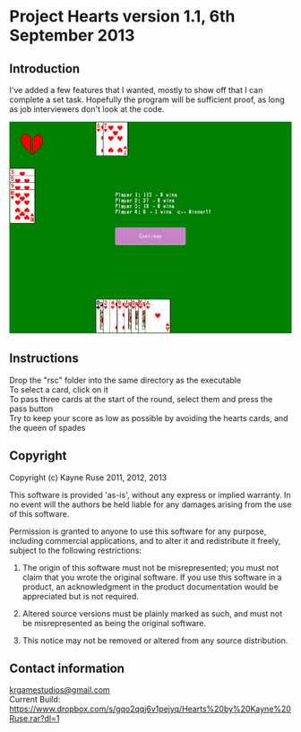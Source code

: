 # Project Hearts version 1.1, 6th September 2013

## Introduction

I've added a few features that I wanted, mostly to show off that I can complete a set task. Hopefully the program will be sufficient proof, as long as job interviewers don't look at the code.

![screenshot](Notes/screenshot.png)

## Instructions

Drop the "rsc" folder into the same directory as the executable  
To select a card, click on it  
To pass three cards at the start of the round, select them and press the pass button  
Try to keep your score as low as possible by avoiding the hearts cards, and the queen of spades  

## Copyright

Copyright (c) Kayne Ruse 2011, 2012, 2013

This software is provided 'as-is', without any express or implied warranty. In no event will the authors be held liable for any damages arising from the use of this software.

Permission is granted to anyone to use this software for any purpose, including commercial applications, and to alter it and redistribute it freely, subject to the following restrictions:

   1. The origin of this software must not be misrepresented; you must not claim that you wrote the original software. If you use this software in a product, an acknowledgment in the product documentation would be appreciated but is not required.

   2. Altered source versions must be plainly marked as such, and must not be misrepresented as being the original software.

   3. This notice may not be removed or altered from any source distribution.

## Contact information

krgamestudios@gmail.com  
Current Build: https://www.dropbox.com/s/gqo2qqj6v1pejyq/Hearts%20by%20Kayne%20Ruse.rar?dl=1  
